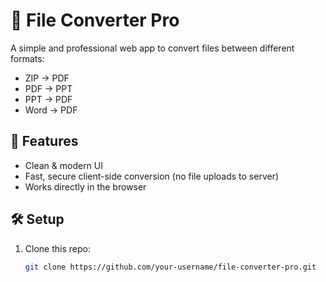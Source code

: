 # 📂 File Converter Pro

A simple and professional web app to convert files between different formats:
- ZIP → PDF  
- PDF → PPT  
- PPT → PDF  
- Word → PDF  

## 🚀 Features
- Clean & modern UI  
- Fast, secure client-side conversion (no file uploads to server)  
- Works directly in the browser  

## 🛠️ Setup
1. Clone this repo:
   ```bash
   git clone https://github.com/your-username/file-converter-pro.git
